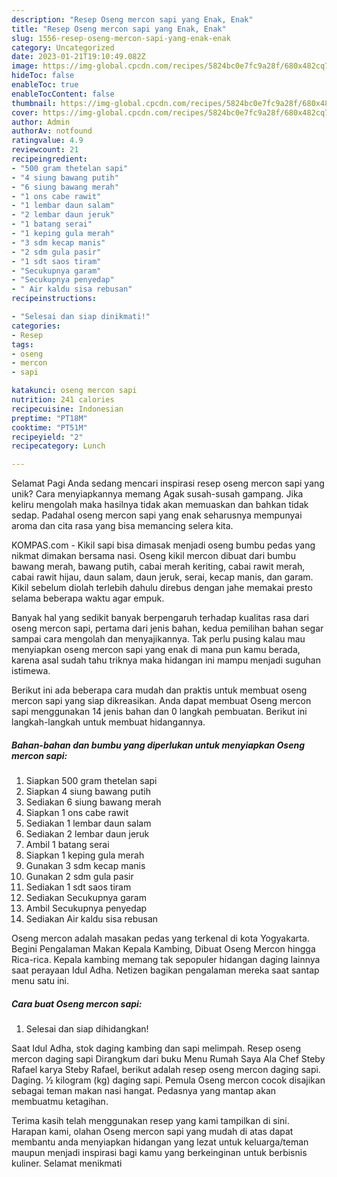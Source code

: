 ```yaml
---
description: "Resep Oseng mercon sapi yang Enak, Enak"
title: "Resep Oseng mercon sapi yang Enak, Enak"
slug: 1556-resep-oseng-mercon-sapi-yang-enak-enak
category: Uncategorized
date: 2023-01-21T19:10:49.082Z
image: https://img-global.cpcdn.com/recipes/5824bc0e7fc9a28f/680x482cq70/oseng-mercon-sapi-foto-resep-utama.jpg
hideToc: false
enableToc: true
enableTocContent: false
thumbnail: https://img-global.cpcdn.com/recipes/5824bc0e7fc9a28f/680x482cq70/oseng-mercon-sapi-foto-resep-utama.jpg
cover: https://img-global.cpcdn.com/recipes/5824bc0e7fc9a28f/680x482cq70/oseng-mercon-sapi-foto-resep-utama.jpg
author: Admin
authorAv: notfound
ratingvalue: 4.9
reviewcount: 21
recipeingredient:
- "500 gram thetelan sapi"
- "4 siung bawang putih"
- "6 siung bawang merah"
- "1 ons cabe rawit"
- "1 lembar daun salam"
- "2 lembar daun jeruk"
- "1 batang serai"
- "1 keping gula merah"
- "3 sdm kecap manis"
- "2 sdm gula pasir"
- "1 sdt saos tiram"
- "Secukupnya garam"
- "Secukupnya penyedap"
- " Air kaldu sisa rebusan"
recipeinstructions:

- "Selesai dan siap dinikmati!"
categories:
- Resep
tags:
- oseng
- mercon
- sapi

katakunci: oseng mercon sapi 
nutrition: 241 calories
recipecuisine: Indonesian
preptime: "PT18M"
cooktime: "PT51M"
recipeyield: "2"
recipecategory: Lunch

---
```



Selamat Pagi Anda sedang mencari inspirasi resep oseng mercon sapi yang unik? Cara menyiapkannya memang Agak susah-susah gampang. Jika keliru mengolah maka hasilnya tidak akan memuaskan dan bahkan tidak sedap. Padahal oseng mercon sapi yang enak seharusnya mempunyai aroma dan cita rasa yang bisa memancing selera kita.


KOMPAS.com - Kikil sapi bisa dimasak menjadi oseng bumbu pedas yang nikmat dimakan bersama nasi. Oseng kikil mercon dibuat dari bumbu bawang merah, bawang putih, cabai merah keriting, cabai rawit merah, cabai rawit hijau, daun salam, daun jeruk, serai, kecap manis, dan garam. Kikil sebelum diolah terlebih dahulu direbus dengan jahe memakai presto selama beberapa waktu agar empuk.

Banyak hal yang sedikit banyak berpengaruh terhadap kualitas rasa dari oseng mercon sapi, pertama dari jenis bahan, kedua pemilihan bahan segar sampai cara mengolah dan menyajikannya. Tak perlu pusing kalau mau menyiapkan oseng mercon sapi yang enak di mana pun kamu berada, karena asal sudah tahu triknya maka hidangan ini mampu menjadi suguhan istimewa.


Berikut ini ada beberapa cara mudah dan praktis untuk membuat oseng mercon sapi yang siap dikreasikan. Anda dapat membuat Oseng mercon sapi menggunakan 14 jenis bahan dan 0 langkah pembuatan. Berikut ini langkah-langkah untuk membuat hidangannya.

<!--inarticleads1-->

##### Bahan-bahan dan bumbu yang diperlukan untuk menyiapkan Oseng mercon sapi:

1. Siapkan 500 gram thetelan sapi
1. Siapkan 4 siung bawang putih
1. Sediakan 6 siung bawang merah
1. Siapkan 1 ons cabe rawit
1. Sediakan 1 lembar daun salam
1. Sediakan 2 lembar daun jeruk
1. Ambil 1 batang serai
1. Siapkan 1 keping gula merah
1. Gunakan 3 sdm kecap manis
1. Gunakan 2 sdm gula pasir
1. Sediakan 1 sdt saos tiram
1. Sediakan Secukupnya garam
1. Ambil Secukupnya penyedap
1. Sediakan  Air kaldu sisa rebusan


Oseng mercon adalah masakan pedas yang terkenal di kota Yogyakarta. Begini Pengalaman Makan Kepala Kambing, Dibuat Oseng Mercon hingga Rica-rica. Kepala kambing memang tak sepopuler hidangan daging lainnya saat perayaan Idul Adha. Netizen bagikan pengalaman mereka saat santap menu satu ini. 

<!--inarticleads2-->

##### Cara buat Oseng mercon sapi:


1. Selesai dan siap dihidangkan!

Saat Idul Adha, stok daging kambing dan sapi melimpah. Resep oseng mercon daging sapi Dirangkum dari buku Menu Rumah Saya Ala Chef Steby Rafael karya Steby Rafael, berikut adalah resep oseng mercon daging sapi. Daging. ½ kilogram (kg) daging sapi. Pemula Oseng mercon cocok disajikan sebagai teman makan nasi hangat. Pedasnya yang mantap akan membuatmu ketagihan. 

Terima kasih telah menggunakan resep yang kami tampilkan di sini. Harapan kami, olahan Oseng mercon sapi yang mudah di atas dapat membantu anda menyiapkan hidangan yang lezat untuk keluarga/teman maupun menjadi inspirasi bagi kamu yang berkeinginan untuk berbisnis kuliner. Selamat menikmati
